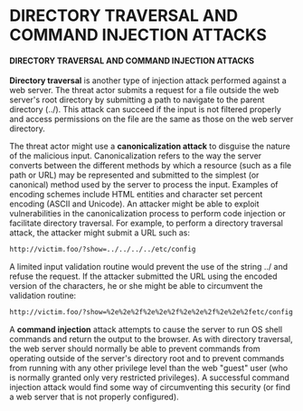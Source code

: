 # DIRECTORY TRAVERSAL AND COMMAND INJECTION ATTACKS

#### DIRECTORY TRAVERSAL AND COMMAND INJECTION ATTACKS

**Directory traversal** is another type of injection attack performed against a web server. The threat actor submits a request for a file outside the web server's root directory by submitting a path to navigate to the parent directory (../). This attack can succeed if the input is not filtered properly and access permissions on the file are the same as those on the web server directory.

The threat actor might use a **canonicalization attack** to disguise the nature of the malicious input. Canonicalization refers to the way the server converts between the different methods by which a resource (such as a file path or URL) may be represented and submitted to the simplest (or canonical) method used by the server to process the input. Examples of encoding schemes include HTML entities and character set percent encoding (ASCII and Unicode). An attacker might be able to exploit vulnerabilities in the canonicalization process to perform code injection or facilitate directory traversal. For example, to perform a directory traversal attack, the attacker might submit a URL such as:

```Markdown
http://victim.foo/?show=../../../../etc/config
``` 

A limited input validation routine would prevent the use of the string ../ and refuse the request. If the attacker submitted the URL using the encoded version of the characters, he or she might be able to circumvent the validation routine:

```Markdown
http://victim.foo/?show=%2e%2e%2f%2e%2e%2f%2e%2e%2f%2e%2e%2fetc/config
``` 

A **command injection** attack attempts to cause the server to run OS shell commands and return the output to the browser. As with directory traversal, the web server should normally be able to prevent commands from operating outside of the server's directory root and to prevent commands from running with any other privilege level than the web "guest" user (who is normally granted only very restricted privileges). A successful command injection attack would find some way of circumventing this security (or find a web server that is not properly configured).